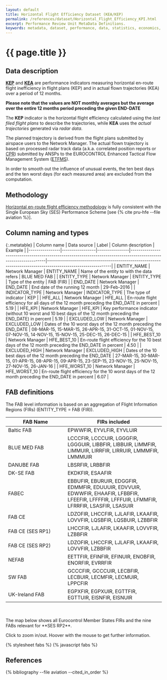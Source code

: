 ```yaml
---
layout: default
title: Horizontal Flight Efficiency Dataset (KEA/KEP)
permalink: /references/dataset/Horizontal_Flight_Efficiency_KPI.html
excerpt: Performance Review Unit MetaData Definitions.
keywords: metadata, dataset, performance, data, statistics, economics, air transport, flights, europe, cost efficiency
---
```

<style>
td {
  white-space: normal;
}
th:nth-child(1) {
width: 11em;
}

.metatable th:nth-child(2) {
width: 11em;
}
.metatable th:nth-child(5) {
width: 7em;
}

</style>

# {{ page.title }}


## Data description

**[KEP](/references/definition/kep.html)** and
**[KEA](/references/definition/kea.html)** are performance indicators measuring
horizontal en-route flight inefficiency in flight plans (KEP) and in actual
flown trajectories (KEA) over a period of 12 months.

**Please note that the values are NOT monthly averages but the average over the entire 12 months period preceding the given END-DATE**

The **KEP** indicator is the horizontal flight efficiency calculated using the *last filed flight plans* to describe the
trajectories, while **KEA** uses the *actual trajectories* generated via *radar data*.

The planned trajectory is derived from the flight plans submitted by airspace
users to the Network Manager.
The actual flown trajectory is based on processed radar track data (a.k.a. correlated
position reports or [CPR](/references/definition/cpr.html)) submitted by ANSPs
to the EUROCONTROL Enhanced Tactical Flow 
Management System ([ETFMS](/references/definition/etfms.html)).

In order to smooth out the influence of unusual events, the ten best days
and the ten worst days (for each measured area) are excluded from the computation.



## Methodology

[Horizontal en-route flight efficiency methodology](/references/methodology/horizontal_flight_efficiency.html)
is fully consistent with the Single European Sky (SES) Performance Scheme
[see {% cite pru-hfe --file aviation %}].



## Column naming and types

{:.metatable}
| Column name    | Data source     | Label          | Column description                                                                                              | Example                                                                                                      |
|----------------|-----------------|----------------|-----------------------------------------------------------------------------------------------------------------|--------------------------------------------------------------------------------------------------------------|
| ENTITY_NAME    | Network Manager | ENTITY_NAME    | Name of the entity to with the data refers                                                                      | BLUE MED FAB                                                                                                 |
| ENTITY_TYPE    | Network Manager | ENTITY_TYPE    | Type of the entity                                                                                              | FAB (FIR)                                                                                                    |
| END_DATE       | Network Manager | END_DATE       | End date of the running 12 month                                                                                | 29-Feb-2016                                                                                                  |
| INDICATOR_TYPE | Network Manager | INDICATOR_TYPE | The type of indicator                                                                                           | KEP                                                                                                          |
| HFE_ALL        | Network Manager | HFE_ALL        | En-route flight efficiency for all days of the 12 month preceding the END_DATE in percent                       | 5.19                                                                                                         |
| HFE_KPI        | Network Manager | HFE_KPI        | Key performance indicator (without 10 worst and 10 best days of the 12 month preceding the END_DATE) in percent | 5.19                                                                                                         |
| EXCLUDED_LOW   | Network Manager | EXCLUDED_LOW   | Dates of the 10 worst days of the 12 month preceding the END_DATE                                               | 08-MAR-15, 15-MAR-15, 26-APR-15, 31-OCT-15, 01-NOV-15, 07-NOV-15, 14-NOV-15, 15-NOV-15, 25-DEC-15, 26-DEC-15 |
| HFE_BEST_10    | Network Manager | HFE_BEST_10    | En-route flight efficiency for the 10 best days of the 12 month preceding the END_DATE in percent               | 4.50                                                                                                         |
| EXCLUDED_HIGH  | Network Manager | EXCLUDED_HIGH  | Dates of the 10 best days of the 12 month preceding the END_DATE                                                | 27-MAR-15, 30-MAR-15, 01-APR-15, 08-APR-15, 09-APR-15, 23-SEP-15, 23-NOV-15, 25-NOV-15, 27-NOV-15, 26-JAN-16 |
| HFE_WORST_10   | Network Manager | HFE_WORST_10   | En-route flight efficiency for the 10 worst days of the 12 month preceding the END_DATE in percent              | 6.07                                                                                                         |


## FAB definitions

The FAB level information is based on an aggregation of Flight Information
Regions (FIRs) (ENTITY_TYPE = FAB (FIR)).

| FAB Name         | FIRs included                                                                                                                                  |
|------------------|------------------------------------------------------------------------------------------------------------------------------------------------|
| Baltic FAB       | EPWWFIR, EYVLFIR, EYVLUIR                                                                                                                      |
| BLUE MED FAB     | LCCCFIR, LCCCUIR, LGGGFIR, LGGGUIR, LIBBFIR, LIBBUIR, LIMMFIR, LIMMUIR, LIRRFIR, LIRRUIR, LMMMFIR, LMMMUIR                                     |
| DANUBE FAB       | LBSRFIR, LRBBFIR                                                                                                                               |
| DK-SE FAB        | EKDKFIR, ESAAFIR                                                                                                                               |
| FABEC            | EBBUFIR, EBURUIR, EDGGFIR, EDMMFIR, EDUUUIR, EDVVUIR, EDWWFIR, EHAAFIR, LFBBFIR, LFEEFIR, LFFFFIR, LFFFUIR, LFMMFIR, LFRRFIR, LSASFIR, LSASUIR |
| FAB CE           | LDZOFIR, LHCCFIR, LJLAFIR, LKAAFIR, LOVVFIR, LQSBFIR, LQSBUIR, LZBBFIR                                                                         |
| FAB CE (SES RP1) | LHCCFIR, LJLAFIR, LKAAFIR, LOVVFIR, LZBBFIR                                                                                                    |
| FAB CE (SES RP2) | LDZOFIR, LHCCFIR, LJLAFIR, LKAAFIR, LOVVFIR, LZBBFIR                                                                                           |
| NEFAB            | EETTFIR, EFINFIR, EFINUIR, ENOBFIR, ENORFIR, EVRRFIR                                                                                           |
| SW FAB           | GCCCFIR, GCCCUIR, LECBFIR, LECBUIR, LECMFIR, LECMUIR, LPPCFIR                                                                                  |
| UK-Ireland FAB   | EGPXFIR, EGPXUIR, EGTTFIR, EGTTUIR, EISNFIR, EISNUIR                                                                                           |


<br>
<br>
The map below shows all Eurocontrol Member States FIRs and the nine FABs
relevant for **SES RP2**.

Click to zoom in/out. Hoover with the mouse to get further information.

<script src="https://cdnjs.cloudflare.com/ajax/libs/topojson/1.6.20/topojson.min.js"></script>
<script src="https://cdnjs.cloudflare.com/ajax/libs/queue-async/1.0.7/queue.min.js"></script>

{% stylesheet fabs %}
{% javascript fabs %}

<div id="tooltip" class="hidden">
    <p id="info"></p>
</div>
<div id="chart"></div>

<script type="text/javascript">
(function () {

  // general design from
  // http://www.jeromecukier.net/blog/2013/11/20/getting-beyond-hello-world-with-d3/
  var params = {
    refresh: false, // REMOVE, i.e. `false`, for production
  	width: 800,
  	height:580,
  	scale: 530,
    rotateLat:-53,
    rotateLon: 0,
    topo: "{% asset_path euctrl-firs.json %}",
  	world: "{% asset_path world-50m.json %}"
  };

  var query = window.location.search.substring(1);
  var vars = query.split("&");
  vars.forEach(function(v) {
      var p = v.split("=");
      params[p[0]] = p[1];
  })

  vis.init(params);
}());
</script>


## References

{% bibliography --file aviation --cited_in_order %}
